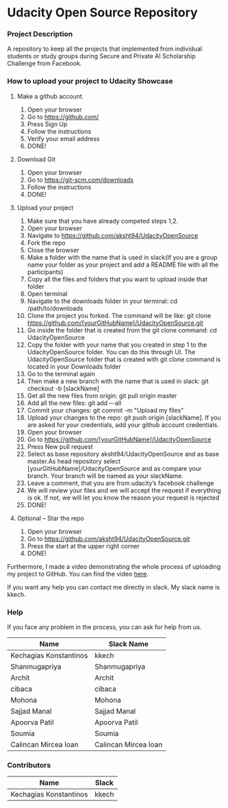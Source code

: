 # Udacity Open Source Repository

### Project Description
A repository to keep all the projects that implemented from individual students or study groups during Secure and Private AI Scholarship Challenge from Facebook.

### How to upload your project to Udacity Showcase
1. Make a github account.
    1. Open your browser
    2. Go to https://github.com/
    3. Press Sign Up
    4. Follow the instructions
    5. Verify your email address
    6. DONE!
2. Download Git
    1. Open your browser
    2. Go to https://git-scm.com/downloads
    3. Follow the instructions
    4. DONE!
3. Upload your project
    1.	Make sure that you have already competed steps 1,2.
    2.  Open your browser
    3.  Navigate to https://github.com/aksht94/UdacityOpenSource
    4.  Fork the repo
    5. Close the browser
    6.	Make a folder with the name that is used in slack(If you are a group name your folder as your project and add a README file with all the participants)
    7.	Copy all the files and folders that you want to upload inside that folder
    8.	Open terminal
    9.	Navigate to the downloads folder in your terminal: cd /path/to/downloads
    10.	Clone the project you forked. The command will be like: git clone https://github.com/[yourGitHubName]/UdacityOpenSource.git
    11.	Go inside the folder that is created from the git clone command: cd UdacityOpenSource
    12.	Copy the folder with your name that you created in step 1 to the UdacityOpenSource folder. You can do this through UI. The UdacityOpenSource folder that is created with git clone command is located in your Downloads folder
    13.	Go to the terminal again
    14.	Then make a new branch with the name that is used in slack: git checkout -b [slackName]
    15. Get all the new files from origin: git pull origin master
    16.	Add all the new files: git add –-all
    17.	Commit your changes: git commit -m "Upload my files"
    18.	Upload your changes to the repo: git push origin [slackName]. If you are asked for your credentials, add your github account credentials.
    19.	Open your browser
    20.	Go to https://github.com/[yourGitHubName]/UdacityOpenSource
    21.	Press New pull request
    22.	Select as base repository aksht94/UdacityOpenSource and as base master.As head repository select [yourGitHubName]/UdacityOpenSource and as compare your branch. Your branch will be named as your slackName.
    23.	Leave a comment, that you are from udacity’s facebook challenge
    24.	We will review your files and we will accept the request if everything is ok. If not, we will let you know the reason your request is rejected
    25.	DONE!


4.	Optional – Star the repo
    1.	Open your browser
    2.	Go to https://github.com/aksht94/UdacityOpenSource.git
    3.	Press the start at the upper right corner
    4.	DONE!

Furthermore, I made a video demonstrating the whole process of uploading my project to GitHub. You can find the video [here](https://youtu.be/FwjrbVqdZyE).

If you want any help you can contact me directly in slack. My slack name is kkech.

### Help

If you face any problem in the process, you can ask for help from us.

| Name | Slack Name |
| ------ | ------ |
| Kechagias Konstantinos | kkech |
| Shanmugapriya | Shanmugapriya |
| Archit | Archit |
| cibaca | cibaca |
| Mohona | Mohona |
| Sajjad Manal | Sajjad Manal |
| Apoorva Patil | Apoorva Patil |
| Soumia | Soumia |
| Calincan Mircea Ioan | Calincan Mircea Ioan  |


### Contributors

| Name | Slack |
| ------ | ------ |
| Kechagias Konstantinos | kkech |
